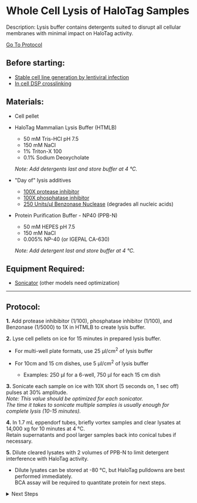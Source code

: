Whole Cell Lysis of HaloTag Samples
================================================================================
Description: Lysis buffer contains detergents suited to disrupt all cellular membranes with minimal impact on HaloTag activity.

[Go To Protocol](#protocol)

Before starting:
--------------------------------------------------------------------------------
* [Stable cell line generation by lentiviral infection](../Lentivirus-Stables/virus-production-HEK293T.md)
* [In cell DSP crosslinking](./In-Cell-DSP-Crosslinking.md)

Materials:
--------------------------------------------------------------------------------
  * Cell pellet
  
  * HaloTag Mammalian Lysis Buffer (HTMLB)
  
    * 50 mM Tris-HCl pH 7.5
    * 150 mM NaCl
    * 1% Triton-X 100
    * 0.1% Sodium Deoxycholate
    
    *Note: Add detergents last and store buffer at 4 °C.*
  
  * "Day of" lysis additives
    
    * [100X protease inhibitor](https://www.thermofisher.com/order/catalog/product/78429#/78429)
    * [100X phosphatase inhibitor](https://www.thermofisher.com/order/catalog/product/78420#/78420)
    * [250 Units/µl Benzonase Nuclease](https://www.sigmaaldrich.com/catalog/product/sigma/e1014?lang=en&region=US&cm_sp=Insite-_-caSrpResults_srpRecs_srpModel_e1014-25ku-_-srpRecs3-1) (degrades all nucleic acids)

  * Protein Purification Buffer - NP40 (PPB-N)
  
    * 50 mM HEPES pH 7.5
    * 150 mM NaCl
    * 0.005% NP-40 (or IGEPAL CA-630)
    
    *Note: Add detergent last and store buffer at 4 °C.*
     
Equipment Required:
--------------------------------------------------------------------------------
  
  * [Sonicator](https://www.fishersci.com/shop/products/fisher-scientific-model-120-sonic-dismembrator-4/p-3974654) (other models need optimization)

<!-- Use <br/> to fill in first page -->

___
Protocol:
--------------------------------------------------------------------------------

**1.** Add protease inhibibitor (1/100), phosphatase inhibitor (1/100), and Benzonase (1/5000) to 1X in HTMLB to create lysis buffer.

**2.** Lyse cell pellets on ice for 15 minutes in prepared lysis buffer.
  * For multi-well plate formats, use 25 µl/cm<sup>2</sup> of lysis buffer
  * For 10cm and 15 cm dishes, use 5 µl/cm<sup>2</sup> of lysis buffer
    
    * Examples: 250 µl for a 6-well, 750 µl for each 15 cm dish
    
**3.** Sonicate each sample on ice with 10X short (5 seconds on, 1 sec off) pulses at 30% amplitude. <br/>*Note: This value should be optimized for each sonicator.*<br/>*The time it takes to sonicate multiple samples is usually enough for complete lysis (10-15 minutes).*
  
**4.** In 1.7 mL eppendorf tubes, briefly vortex samples and clear lysates at 14,000 xg for 10 minutes at 4 °C.<br/>
Retain supernatants and pool larger samples back into conical tubes if necessary.

**5.** Dilute cleared lysates with 2 volumes of PPB-N to limit detergent interference with HaloTag activity.

  * Dilute lysates can be stored at -80 °C, but HaloTag pulldowns are best performed immediately.<br/>
  BCA assay will be required to quantitate protein for next steps.

<!-- The text below creates dropdown lists for links to next steps or hyperlinks -->

<details>
  <summary>Next Steps</summary>

</p> <a href="../General/BCA-Assay.md">
BCA protein quantification</a>

</p> <a href="../General/Western-Blotting.md">
Western Validation</a>

</p> <a href="../Mass-Spec-Prep/Bead-Reduction-Elution.md">
Rapigest reduction, alkylation, and Trypsin Digestion</a>

</p> <a href="../Mass-Spec-Prep/C18-Column-Cleanup.md">
C18 Column</a>
  
</p> <a href="../Mass-Spec-Prep/Ethyl-Acetate-Cleanup.md">
Ethyl Acetate Cleanup</a>  
  
</p> <a href="../Mass-Spec-Prep/Peptide-Quant.md">
Peptide Quantification</a>

</details>
